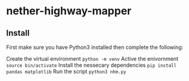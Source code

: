 # nether-highway-mapper

## Install

First make sure you have Python3 installed then complete the following:

Create the virtual environment
``python -m venv``
Active the enivornment
``source bin/activate``
Install the nessecary dependencies
``pip install pandas matplotlib``
Run the script
``python3 nhm.py``

